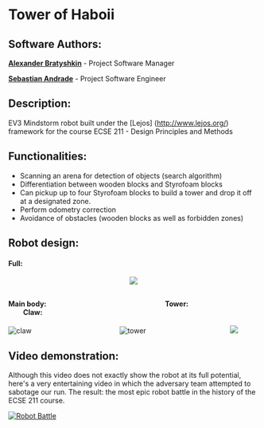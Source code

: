 # Tower of Haboii 

## Software Authors:
[**Alexander Bratyshkin**](http://github.com/alexboii) - Project Software Manager

[**Sebastian Andrade**](http://github.com/pepoandra) - Project Software Engineer

## Description:
EV3 Mindstorm robot built under the [Lejos] (http://www.lejos.org/) framework for the course ECSE 211 - Design Principles and Methods


## Functionalities:
- Scanning an arena for detection of objects (search algorithm)
- Differentiation between wooden blocks and Styrofoam blocks
- Can pickup up to four Styrofoam blocks to build a tower and drop it off at a designated zone.
- Perform odometry correction
- Avoidance of obstacles (wooden blocks as well as forbidden zones) 

## Robot design:

#### Full: 

<div align="center">
<img src="https://i.imgur.com/nD5jTJH.png"/>
</div>

##

#### Main body:&nbsp; &nbsp; &nbsp;&nbsp; &nbsp; &nbsp;&nbsp; &nbsp;&nbsp;&nbsp; &nbsp; &nbsp;&nbsp; &nbsp; &nbsp;&nbsp; &nbsp;&nbsp; &nbsp; &nbsp; &nbsp;&nbsp; &nbsp; &nbsp;&nbsp; &nbsp;&nbsp;&nbsp; &nbsp; &nbsp;&nbsp; &nbsp; &nbsp;&nbsp; &nbsp;&nbsp;&nbsp; &nbsp; &nbsp;&nbsp; &nbsp; &nbsp;&nbsp; &nbsp;&nbsp;     Tower:&nbsp; &nbsp; &nbsp;&nbsp; &nbsp; &nbsp;&nbsp; &nbsp;&nbsp;&nbsp; &nbsp; &nbsp;&nbsp; &nbsp; &nbsp;&nbsp; &nbsp;&nbsp; &nbsp; &nbsp; &nbsp;&nbsp; &nbsp; &nbsp;&nbsp; &nbsp;&nbsp;  &nbsp; &nbsp; &nbsp; Claw:

![claw](https://i.imgur.com/3tWVitb.png) &nbsp; &nbsp; &nbsp;&nbsp; &nbsp; &nbsp;&nbsp; &nbsp;&nbsp;&nbsp; &nbsp; &nbsp;&nbsp; &nbsp; &nbsp;&nbsp; &nbsp;&nbsp; &nbsp; &nbsp; &nbsp;&nbsp; &nbsp; &nbsp;&nbsp; &nbsp;&nbsp;  ![tower](https://i.imgur.com/byNPADz.png) &nbsp; &nbsp; &nbsp; &nbsp; &nbsp; &nbsp;&nbsp; &nbsp; &nbsp;&nbsp; &nbsp; &nbsp;&nbsp; &nbsp; &nbsp;&nbsp; &nbsp;&nbsp; &nbsp; &nbsp; &nbsp;&nbsp; &nbsp; &nbsp;&nbsp;<img src="https://i.imgur.com/tLneWjU.png"/> 


## Video demonstration: 

Although this video does not exactly show the robot at its full potential, here's a very entertaining video in which the adversary team attempted to sabotage our run. The result: the most epic robot battle in the history of the ECSE 211 course.

[![Robot Battle](https://i.imgur.com/a4tzzZH.png)](https://www.youtube.com/watch?v=mQGQ_WZc36U)



